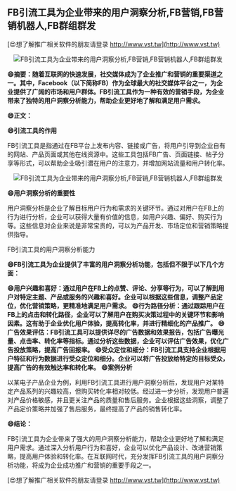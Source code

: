 ## **FB引流工具为企业带来的用户洞察分析,FB营销,FB营销机器人,FB群组群发**

[😍想了解推广相关软件的朋友请登录 http://www.vst.tw](http://www.vst.tw)

 <center><img src="https://vst.tw/MP4/tuiguang/png/1.png" alt="FB引流工具为企业带来的用户洞察分析,FB营销,FB营销机器人,FB群组群发"></center>

**😄摘要：随着互联网的快速发展，社交媒体成为了企业推广和营销的重要渠道之一。其中，Facebook（以下简称FB）作为全球最大的社交媒体平台之一，为企业提供了广阔的市场和用户群体。FB引流工具作为一种有效的营销手段，为企业带来了独特的用户洞察分析能力，帮助企业更好地了解和满足用户需求。**

**😄正文：**

**😄引流工具的作用**

FB引流工具是指通过在FB平台上发布内容、链接或广告，将用户引导到企业自有的网站、产品页面或其他在线资源中。这些工具包括FB广告、页面链接、帖子分享等形式，可以帮助企业吸引潜在用户的注意力，并增加网站流量和用户转化率。

 <center><img src="https://vst.tw/MP4/tuiguang/png/2.png" alt="FB引流工具为企业带来的用户洞察分析,FB营销,FB营销机器人,FB群组群发"></center>

**😄用户洞察分析的重要性**

用户洞察分析是企业了解目标用户行为和需求的关键环节。通过对用户在FB上的行为进行分析，企业可以获得大量有价值的信息，如用户兴趣、偏好、购买行为等。这些信息对企业来说是非常宝贵的，可以为产品开发、市场定位和营销策略提供指导。

FB引流工具的用户洞察分析能力

**😄FB引流工具为企业提供了丰富的用户洞察分析功能，包括但不限于以下几个方面：**

**😄用户兴趣和喜好：通过用户在FB上的点赞、评论、分享等行为，可以了解到用户对特定主题、产品或服务的兴趣和喜好。企业可以根据这些信息，调整产品定位，优化营销策略，更精准地满足用户需求。**
**😄行为路径分析：通过跟踪用户在FB上的点击和转化路径，企业可以了解用户在购买决策过程中的关键环节和影响因素。这有助于企业优化用户体验，提高转化率，并进行精细化的产品推广。**
**😄广告效果评估：FB引流工具可以提供详尽的广告数据和效果报告，包括广告曝光量、点击率、转化率等指标。通过分析这些数据，企业可以评估广告效果，优化广告投放策略，提高广告回报率。**
**😄受众定位和细分：FB引流工具支持企业根据用户特征和行为数据进行受众定位和细分。企业可以将广告投放给特定的目标受众，提高广告的有效触达率和转化率。**
**😄案例分析**

以某电子产品企业为例，利用FB引流工具进行用户洞察分析后，发现用户对某特定产品系列的兴趣较高，但购买转化率相对较低。经过进一步分析，发现用户普遍对产品价格敏感，并且更关注产品的质量和售后服务。企业根据这些洞察，调整了产品定价策略并加强了售后服务，最终提高了产品的销售转化率。

**😄结论：**

FB引流工具为企业带来了强大的用户洞察分析能力，帮助企业更好地了解和满足用户需求。通过深入分析用户行为和喜好，企业可以优化产品设计、改进营销策略，提高用户体验和转化率。在互联网时代，充分发挥FB引流工具的用户洞察分析功能，将成为企业成功推广和营销的重要手段之一。

[😍想了解推广相关软件的朋友请登录 http://www.vst.tw](http://www.vst.tw)




